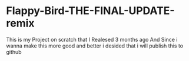 # Flappy-Bird-THE-FINAL-UPDATE-remix
This is my Project on scratch that I Realesed 3 months ago And Since i wanna make this more good and better i desided that i will publish this to github
